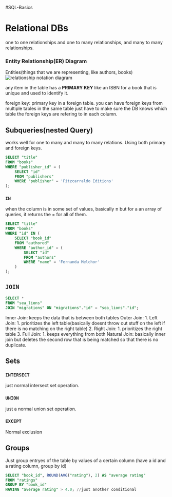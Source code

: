 #SQL-Basics
# Relational DBs
one to one relationships and one to many relationships, and many to many relationships.

### Entity Relationship(ER) Diagram
Entities(things that we are representing, like authors, books)
![relationship notation diagram](https://th.bing.com/th/id/OIP.7UJR1OrvgrLY2qHCmDhBBgHaHn?rs=1&pid=ImgDetMain)

any item in the table has a **PRIMARY KEY** like an ISBN for a book that is unique and used to identify it. 

foreign key: primary key in a foreign table.
you can have foreign keys from multiple tables in the same table just have to make sure the DB knows which table the foreign keys are refering to in each column. 


## Subqueries(nested Query)
works well for one to many and many to many relations.
Using both primary and foreign keys.
``` SQL
SELECT "title"
FROM "books"
WHERE "publisher_id" = (
    SELECT "id"
    FROM "publishers"
    WHERE "publisher" = 'Fitzcarraldo Editions'
);
```


### `IN`
when the column is in some set of values, basically **=** but for a an array of queries, it returns the = for all of them.
``` SQL
SELECT "title"
FROM "books"
WHERE "id" IN (
    SELECT "book_id"
    FROM "authored"
    WHERE "author_id" = (
        SELECT "id"
        FROM "authors"
        WHERE "name" = 'Fernanda Melchor'
    )
);
```

## `JOIN`

 ``` SQL
SELECT *
FROM "sea_lions"
JOIN "migrations" ON "migrations"."id" = "sea_lions"."id";
```

Inner Join:
	keeps the data that is between both tables
Outer Join:
	1. Left Join:
		1. prioritizes the left table(basically doesnt throw out stuff on the left if there is no matching on the right table)
	2. Right Join:
		1. prioritizes the right table
	3. Full Join:
		1. keeps everything from both
Natural Join:
	basically inner join but deletes the second row that is being matched so that there is no duplicate.


## Sets

### `INTERSECT`
just normal intersect set operation.
### `UNION`
just a normal union set operation.
### `EXCEPT`
Normal exclusion

## Groups
Just group entryes of the table by values of a certain column
(have a id and a rating column, group by id)
``` SQL
SELECT "book_id", ROUND(AVG("rating"), 2) AS "average rating"
FROM "ratings"
GROUP BY "book_id"
HAVING "average rating" > 4.0; //just another conditional
```